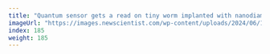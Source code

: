 ```yaml
---
title: "Quantum sensor gets a read on tiny worm implanted with nanodiamonds"
imageUrl: "https://images.newscientist.com/wp-content/uploads/2024/06/11143340/SEI_208268210.jpg?width=788"
index: 185
weight: 185
---
```

